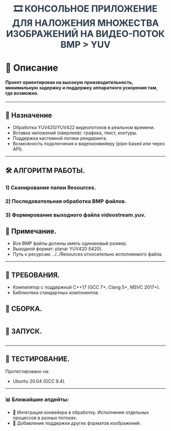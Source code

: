 
<h1 style="font-size: 28px; color: #2c3e50; text-align: center;">
  🎞️ КОНСОЛЬНОЕ ПРИЛОЖЕНИЕ ДЛЯ НАЛОЖЕНИЯ МНОЖЕСТВА ИЗОБРАЖЕНИЙ НА ВИДЕО-ПОТОК BMP > YUV
</h1>

# 📌 Описание
#### Проект ориентирован на **высокую производительность**, **минимальную задержку** и поддержку **аппаратного ускорения** там, где возможно.

---

## 🎯 Назначение

- Обработка YUV420/YUV422 видеопотоков в реальном времени.
- Вставка наложений (оверлеев): графика, текст, контуры.
- Поддержка кастомной логики рендеринга.
- Возможность подключения к видеоконвейеру (pipe-based или через API).

---

## 🛠️ АЛГОРИТМ РАБОТЫ.
### 1) Сканирование папки Resources.
### 2) Последовательная обработка BMP файлов.
### 3) Формирование выходного файла videostream.yuv.


## 🔧 Примечание.
- Все BMP файлы должны иметь одинаковый размер.
- Выходной формат: planar YUV420 (I420).
- Путь к ресурсам: ../../Resources относительно исполняемого файла.

--- 

## 🔧 ТРЕБОВАНИЯ.
- Компилятор с поддержкой C++17 (GCC 7+, Clang 5+, MSVC 2017+).
- Библиотека стандартных компонентов.

## 🔧 СБОРКА.
```bash

```

## 🔧 ЗАПУСК.
```bash

```
---

## 🔨 ТЕСТИРОВАНИЕ.
Протестировано на:
- Ubuntu 20.04 (GCC 9.4).

---

### 📊 Ближайшие апдейты:
- 🔴 Интеграция конвейера в обработку. Исполнение отдельных процессов в разных потоках.
- 🔴 Добавление поддержки других форматов изображений.

